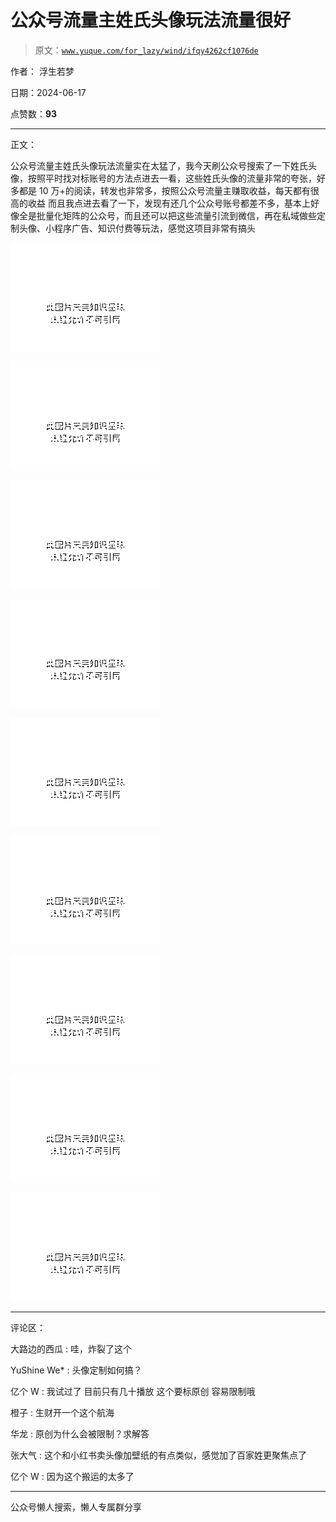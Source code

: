 # 公众号流量主姓氏头像玩法流量很好

> 原文：[`www.yuque.com/for_lazy/wind/ifqy4262cf1076de`](https://www.yuque.com/for_lazy/wind/ifqy4262cf1076de)

作者： 浮生若梦

日期：2024-06-17

点赞数：**93**

* * *

正文：

公众号流量主姓氏头像玩法流量实在太猛了，我今天刷公众号搜索了一下姓氏头像，按照平时找对标账号的方法点进去一看，这些姓氏头像的流量非常的夸张，好多都是 10 万+的阅读，转发也非常多，按照公众号流量主赚取收益，每天都有很高的收益
而且我点进去看了一下，发现有还几个公众号账号都差不多，基本上好像全是批量化矩阵的公众号，而且还可以把这些流量引流到微信，再在私域做些定制头像、小程序广告、知识付费等玩法，感觉这项目非常有搞头

![](img/0c0892c5642c367846ba763e0c1904ca.png "None")

![](img/3394ab86b23dbc5e0e353571d7f6cb0d.png "None")

![](img/de665aa90e87af07a4e840489b049fec.png "None")

![](img/78828fe709f042c5c09a95143e79b11e.png "None")

![](img/845b1f5f4882fb8168f4481971c94ac8.png "None")

![](img/8cac401d95a9b076523e4ac9d0bcae91.png "None")

![](img/0da12b3fb214ec7bf045d97bc990c730.png "None")

![](img/b8b5d03082f53234132f4fed619ad595.png "None")

![](img/4b037b2d78e49fffedac8c68c760927b.png "None")

* * *

评论区：

大路边的西瓜 : 哇，炸裂了这个

YuShine We* : 头像定制如何搞？

亿个 W : 我试过了 目前只有几十播放 这个要标原创 容易限制哦

橙子 : 生财开一个这个航海

华龙 : 原创为什么会被限制？求解答

张大气 : 这个和小红书卖头像加壁纸的有点类似，感觉加了百家姓更聚焦点了

亿个 W : 因为这个搬运的太多了

* * *

公众号懒人搜索，懒人专属群分享